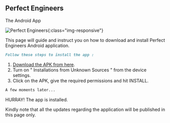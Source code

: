## Perfect Engineers
The Android App

![Perfect Engineers](https://github.com/Samhitajoshi15/perfect-engineers/blob/master/IMG_20191222_190157.jpg){:class="img-responsive"}

This page will guide and instruct you on how to download and install Perfect Engineers Android application.

```markdown
Follow these steps to install the app :
```

 1. [Download the APK from here](https://github.com/Samhitajoshi15/perfect-engineers/blob/master/Perfect%20Engineers%20App.apk?raw=true).
 2. Turn on " Installations from Unknown Sources " from the device settings.
 3. Click on the APK, give the required permissions and hit INSTALL.
 
```markdown
A few moments later...
```

  HURRAY! The app is installed.


Kindly note that all the updates regarding the application will be published in this page only.
 
